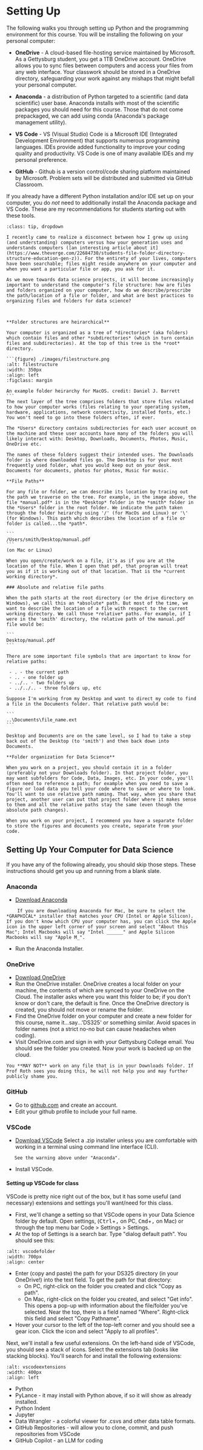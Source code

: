 # Setting Up

The following walks you through setting up Python and the programming environment for this course. You will be installing the following on your personal computer:

 - **OneDrive** - A cloud-based file-hosting service maintained by Microsoft. As a Gettysburg student, you get a 1TB OneDrive account. OneDrive allows you to sync files between computers and access your files from any web interface. Your classwork should be stored in a OneDrive directory, safeguarding your work against any mishaps that might befall your personal computer.

 - **Anaconda** - a distribution of Python targeted to a scientific (and data scientific) user base. Anaconda installs with most of the scientific packages you should need for this course. Those that do not come prepackaged, we can add using conda (Anaconda's package management utility).

 - **VS Code** - VS (Visual Studio) Code is a Microsoft IDE (Integrated Development Environment) that supports numerous programming languages. IDEs provide added functionality to improve your coding quality and productivity. VS Code is one of many available IDEs and my personal preference.

 - **GitHub** - Github is a version control/code sharing platform maintained by Microsoft. Problem sets will be distributed and submitted via GitHub Classroom.


If you already have a different Python installation and/or IDE set up on your computer, you do *not* need to additionally install the Anaconda package and VS Code. These are my recommendations for students starting out with these tools.


``````{admonition} An Aside on File Systems
:class: tip, dropdown

I recently came to realize a disconnect between how I grew up using (and understanding) computers versus how your generation uses and understands computers ([an interesting article about it](https://www.theverge.com/22684730/students-file-folder-directory-structure-education-gen-z)). For the entirety of your lives, computers have been searchable; files might reside anywhere on your computer and when you want a particular file or app, you ask for it. 

As we move towards data science projects, it will become increasingly important to understand the computer's file structure: how are files and folders organized on your computer, how do we describe/prescribe the path/location of a file or folder, and what are best practices to organizing files and folders for data science? 



**Folder structures are heirarchical**

Your computer is organized as a tree of *directories* (aka folders) which contain files and other *subdirectories* (which in turn contain files and subdirectories). At the top of this tree is the *root* directory.

```{figure} ./images/filestructure.png
:alt: filestructure
:width: 350px
:align: left
:figclass: margin

An example folder heirarchy for MacOS. credit: Daniel J. Barrett
```
The next layer of the tree comprises folders that store files related to how your computer works (files relating to your operating system, hardware, applications, network connectivity, installed fonts, etc.) You won't need to go into these folders often, if ever.

The *Users* directory contains subdirectories for each user account on the machine and these user accounts have many of the folders you will likely interact with: Desktop, Downloads, Documents, Photos, Music, OneDrive etc.

The names of these folders suggest their intended uses. The Downloads folder is where downloaded files go. The Desktop is for your most frequently used folder, what you would keep out on your desk. Documents for documents, photos for photos, Music for music.

**File Paths**

For any file or folder, we can describe its location by tracing out the path we traverse on the tree. For example, in the image above, the file *manual.pdf* is in the *Desktop* folder in the *smith* folder in the *Users* folder in the root folder. We indicate the path taken through the folder heirarchy using '/' (for MacOs and Linux) or '\' (for Windows). This path which describes the location of a file or folder is called...the *path*.

```
/Users/smith/Desktop/manual.pdf
```
(on Mac or Linux)

When you open/create/work on a file, it's as if you are at the location of the file. When I open that pdf, that program will treat you as if it is working out of that location. That is the *current working directory*.

### Absolute and relative file paths

When the path starts at the root directory (or the drive directory on Windows), we call this an *absolute* path. But most of the time, we want to describe the location of a file with respect to the current working directory. We call those *relative* paths. For example, if I were in the 'smith' directory, the relative path of the manual.pdf file would be:

```
Desktop/manual.pdf
```

There are some important file symbols that are important to know for relative paths:

 - . - the current path
 - .. - one folder up
 - ../.. - two folders up
 - ../../.. - three folders up, etc

Suppose I'm working from my Desktop and want to direct my code to find a file in the Documents folder. That relative path would be:

```
..\Documents\file_name.ext
```

Desktop and Documents are on the same level, so I had to take a step back out of the Desktop (to 'smith') and then back down into Documents.

**Folder organization for Data Science**

When you work on a project, you should contain it in a folder (preferably not your Downloads folder). In that project folder, you may want subfolders for Code, Data, Images, etc. In your code, you'll often need to reference a path; for example when you need to save a figure or load data you tell your code where to save or where to look. You'll want to use relative path naming. That way, when you share that project, another user can put that project folder where it makes sense to them and all the relative paths stay the same (even though the absolute path changes).

When you work on your project, I recommend you have a separate folder to store the figures and documents you create, separate from your code.
``````

## Setting Up Your Computer for Data Science

If you have any of the following already, you should skip those steps. These instructions should get you up and running from a blank slate.

### Anaconda

 - [Download Anaconda](https://www.anaconda.com/download)

```{warning} For Mac Users
    If you are downloading Anaconda for Mac, be sure to select the *GRAPHICAL* installer that matches your CPU (Intel or Apple Silicon). If you don't know which CPU your computer has, you can click the Apple icon in the upper left corner of your screen and select "About this Mac"; Intel Macbooks will say "Intel ______" and Apple Silicon Macbooks will say "Apple M_".
```
 - Run the Anaconda Installer.

### OneDrive

 - [Download OneDrive](https://www.microsoft.com/en-us/microsoft-365/onedrive/download)
 - Run the OneDrive installer. OneDrive creates a local folder on your machine, the contents of which are synced to your OneDrive on the Cloud. The installer asks where you want this folder to be; if you don't know or don't care, the default is fine. Once the OneDrive directory is created, you should not move or rename the folder.
 - Find the OneDrive folder on your computer and create a new folder for this course, name it...say...'DS325' or something similar. Avoid spaces in folder names (not a strict no-no but can cause headaches when coding).
 - Visit OneDrive.com and sign in with your Gettysburg College email. You should see the folder you created. Now your work is backed up on the cloud.

 ```{warning}
 You **MAY NOT** work on any file that is in your Downloads folder. If Prof Roth sees you doing this, he will not help you and may further publicly shame you. 
 ```

### GitHub

 - Go to [github.com](https://github.com/) and create an account. 
 - Edit your github profile to include your full name.

### VSCode

 - [Download VSCode](https://code.visualstudio.com/download)
 Select a .zip installer unless you are comfortable with working in a terminal using command line interface (CLI).

 ```{warning} For Mac Users
    See the warning above under "Anaconda".
```
 - Install VSCode.

 #### Setting up VSCode for class

 VSCode is pretty nice right out of the box, but it has some useful (and necessary) extensions and settings you'll want/need for this class.

  - First, we'll change a setting so that VSCode opens in your Data Science folder by default. Open settings, (<kbd>Ctrl</kbd>+<kbd>,</kbd> on PC, <kbd>Cmd</kbd>+<kbd>,</kbd> on Mac) or through the top menu bar Code > Settings > Settings.
  - At the top of Settings is a search bar. Type "dialog default path". You should see this:
  
  ```{figure} ./images/VSCodeDefaultFolder.png
:alt: vscodefolder
:width: 700px
:align: center
```

  - Enter (copy and paste) the path for your DS325 directory (in your OneDrive!) into the text field. To get the path for that directory:
    - On PC, right-click on the folder you created and click "Copy as path".
    - On Mac, right-click on the folder you created, and select "Get info". This opens a pop-up with information about the file/folder you've selected. Near the top, there is a field named "Where". Right-click this field and select "Copy Pathname".
  - Hover your cursor to the left of the top-left corner and you should see a gear icon. Click the icon and select "Apply to all profiles".


Next, we'll install a few useful extensions. On the left-hand side of VSCode, you should see a stack of icons. Select the extensions tab (looks like stacking blocks). You'll search for and install the following extensions:

```{figure} ./images/VSCodeExtensions.png
:alt: vscodeextensions
:width: 400px
:align: left
```

 - Python
 - PyLance - it may install with Python above, if so it will show as already installed.
 - Python Indent
 - Jupyter
 - Data Wrangler - a colorful viewer for .csvs and other data table formats.
 - GitHub Repositories - will allow you to clone, commit, and push repositories from VSCode
 - GitHub Copilot - an LLM for coding










